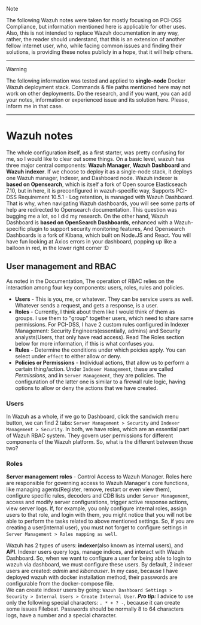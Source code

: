 > [!NOTE]
> The following Wazuh notes were taken for mostly focusing on PCI-DSS Compliance, but information mentioned here is applicable for other uses. Also, this is not intended to replace Wazuh documentation in any way, rather, the reader should understand, that this is an extension of another fellow internet user, who, while facing common issues and finding their solutions, is providing these notes publicly in a hope, that it will help others.

---

> [!WARNING]
> The following information was tested and applied to **single-node** Docker Wazuh deployment stack. Commands & file paths mentioned here may not work on other deployments. Do the research, and if you want, you can add your notes, information or experienced issue and its solution here. Please, inform me in that case.

---

# Wazuh notes

The whole configuration itself, as a first starter, was pretty confusing for me, so I would like to clear out some things. On a basic level, wazuh has three major central components: **Wazuh Manager**, **Wazuh Dashboard** and **Wazuh indexer**. If we choose to deploy it as a single-node stack, it deploys one Wazuh manager, Indexer, and Dashboard node. Wazuh indexer is **based on Opensearch**, which is itself a fork of Open source Elasticseach 7.10, but in here, it is preconfigured in wazuh-specific way, Supports PCI-DSS Requirement 10.5.1 - Log retention, is managed with Wazuh Dashboard. That is why, when navigating Wazuh dashboards, you will see some parts of help are redirected to Opensearch documentation. This question was bugging me a lot, so I did my research. On the other hand, Wazuh Dashboard is **based on OpenSearch Dashboards**, enhanced with a Wazuh-specific plugin to support security monitoring features, And Opensearch Dashboards is a fork of Kibana, which built on Node.JS and React. You will have fun looking at Axios errors in your dashboard, popping up like a balloon in red, in the lower right corner :D


## User management and RBAC

As noted in the Documentation, The operation of RBAC relies on the interaction among four key components: users, roles, rules and policies. 

* **Users** - This is you, me, or whatever. They can be service users as well. Whatever sends a request, and gets a response, is a user.
* **Roles** - Currently, I think about them like I would think of them as groups. I use them to "group" together users, which need to share same permissions. For PCI-DSS, I have 2 custom rules configured in Indexer Management: Security Engineers(essentially, admins) and Security analysts(Users, that only have read access). Read The Roles section below for more information, if this is what confuses you.
* **Rules** - Determine the conditions under which poicies apply. You can select under ```effect``` to either allow or deny.
* **Policies or Permissions** - Individual actions, that allow us to perform a certain thing/action. Under ```Indexer Management```, these are called *Permissions*, and in ```Server Management```, they are policies. The configuration of the latter one is similar to a firewall rule logic, having options to allow or deny the actions that we have created.


### Users

In Wazuh as a whole, if we go to Dashboard, click the sandwich menu button, we can find 2 tabs: ```Server Management > Security``` and ```Indexer Management > Security```. In both, we have roles, which are an essential part of Wazuh RBAC system. They govern user permissions for different components of the Wazuh platform. So, what is the different between those two?

### Roles
**Server management roles** - Control Access to Wazuh Manager. Roles here are responsible for governing access to Wazuh Manager's core functions, like managing agents(Register, remove, restart or even view them), configure specific rules, decoders and CDB lists under ```Server Management```, access and modify server configurations, trigger active response actions, view server logs. If, for example, you only configure internal roles, assign users to that role, and login with them, you might notice that you will not be able to perform the tasks related to above mentioned settings. So, if you are creating a user(internal user), you must not forget to configure settings in ```Server Management > Roles mapping as well```. 

Wazuh has 2 types of users: __indexer__(also known as internal users), and __API__. Indexer users query logs, manage indices, and interact with Wazuh Dashboard. So, when we want to configure a user for being able to login to wazuh via dashboard, we must configure these users.
By default, 2 indexer users are created: _admin_ and _kibanauser_. In my case, because I have deployed wazuh with docker installation method, their passwords are configurable from the docker-compose file.\
We can create indexer users by going: ```Wazuh Dashboard Settings > Security > Internal Users > Create Internal User```.
***Pro tip:*** I advice to use only the following special characters: ```. * + ? -```, because it can create some issues Filebeat. Passwords should be normally 8 to 64 characters logs, have a number and a special character.
